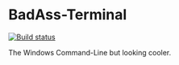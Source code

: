 BadAss-Terminal
====
[![Build status](https://ci.appveyor.com/api/projects/status/t6k1v0ygh3kwu8ok/branch/master)](https://ci.appveyor.com/project/deavmi/badass-terminal/branch/master)

The Windows Command-Line but looking cooler.
